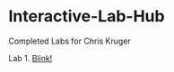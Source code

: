 # Interactive-Lab-Hub

Completed Labs for Chris Kruger

Lab 1. [Blink!](https://github.com/ckruger0/IDD-Fa18-Lab1)
